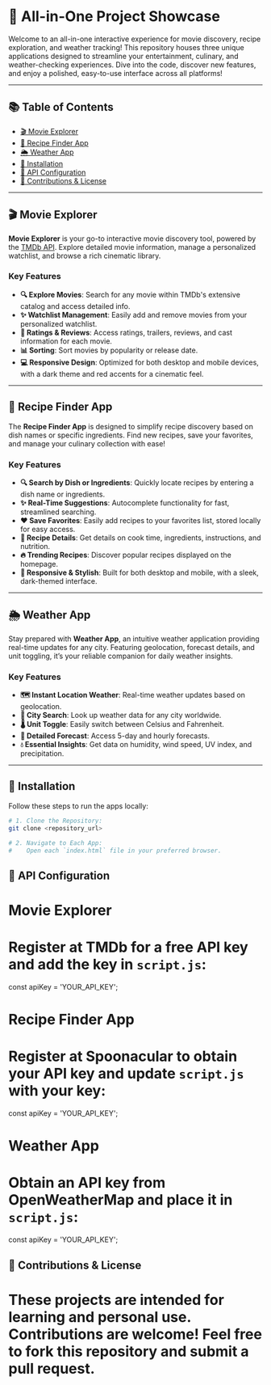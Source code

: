 # 🌟 All-in-One Project Showcase

Welcome to an all-in-one interactive experience for movie discovery, recipe exploration, and weather tracking! This repository houses three unique applications designed to streamline your entertainment, culinary, and weather-checking experiences. Dive into the code, discover new features, and enjoy a polished, easy-to-use interface across all platforms!

---

## 📚 Table of Contents

- [🎬 Movie Explorer](#-movie-explorer)
- [🍲 Recipe Finder App](#-recipe-finder-app)
- [🌦️ Weather App](#-weather-app)
- [🚀 Installation](#-installation)
- [🔑 API Configuration](#-api-configuration)
- [📑 Contributions & License](#-contributions--license)

---

## 🎬 Movie Explorer

**Movie Explorer** is your go-to interactive movie discovery tool, powered by the [TMDb API](https://www.themoviedb.org/documentation/api). Explore detailed movie information, manage a personalized watchlist, and browse a rich cinematic library.

### Key Features

- **🔍 Explore Movies**: Search for any movie within TMDb's extensive catalog and access detailed info.
- **✨ Watchlist Management**: Easily add and remove movies from your personalized watchlist.
- **🌟 Ratings & Reviews**: Access ratings, trailers, reviews, and cast information for each movie.
- **📊 Sorting**: Sort movies by popularity or release date.
- **💻 Responsive Design**: Optimized for both desktop and mobile devices, with a dark theme and red accents for a cinematic feel.

---

## 🍲 Recipe Finder App

The **Recipe Finder App** is designed to simplify recipe discovery based on dish names or specific ingredients. Find new recipes, save your favorites, and manage your culinary collection with ease!

### Key Features

- **🔍 Search by Dish or Ingredients**: Quickly locate recipes by entering a dish name or ingredients.
- **✨ Real-Time Suggestions**: Autocomplete functionality for fast, streamlined searching.
- **❤️ Save Favorites**: Easily add recipes to your favorites list, stored locally for easy access.
- **📖 Recipe Details**: Get details on cook time, ingredients, instructions, and nutrition.
- **🔥 Trending Recipes**: Discover popular recipes displayed on the homepage.
- **📱 Responsive & Stylish**: Built for both desktop and mobile, with a sleek, dark-themed interface.

---

## 🌦️ Weather App

Stay prepared with **Weather App**, an intuitive weather application providing real-time updates for any city. Featuring geolocation, forecast details, and unit toggling, it’s your reliable companion for daily weather insights.

### Key Features

- **🗺️ Instant Location Weather**: Real-time weather updates based on geolocation.
- **🌆 City Search**: Look up weather data for any city worldwide.
- **🌡️ Unit Toggle**: Easily switch between Celsius and Fahrenheit.
- **📅 Detailed Forecast**: Access 5-day and hourly forecasts.
- **💧 Essential Insights**: Get data on humidity, wind speed, UV index, and precipitation.

---

## 🚀 Installation

Follow these steps to run the apps locally:

```bash
# 1. Clone the Repository:
git clone <repository_url>

# 2. Navigate to Each App:
#    Open each `index.html` file in your preferred browser.
```
## 🔑 API Configuration
# Movie Explorer
# Register at TMDb for a free API key and add the key in `script.js`:
const apiKey = 'YOUR_API_KEY';

# Recipe Finder App
# Register at Spoonacular to obtain your API key and update `script.js` with your key:
const apiKey = 'YOUR_API_KEY';

# Weather App
# Obtain an API key from OpenWeatherMap and place it in `script.js`:
const apiKey = 'YOUR_API_KEY';
## 📑 Contributions & License
# These projects are intended for learning and personal use. Contributions are welcome! Feel free to fork this repository and submit a pull request.
